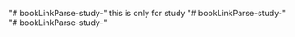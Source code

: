 "# bookLinkParse-study-" 
this is only for study
"# bookLinkParse-study-" 
"# bookLinkParse-study-" 
